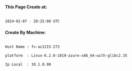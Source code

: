 
   
#### This Page Create at:

```bash

2024-02-07 - 20:25:00 UTC

```

#### Create By Machine:

```bash

Host Name : fv-az1215-273

platform  : Linux-6.2.0-1019-azure-x86_64-with-glibc2.35

Ip Local  : 10.1.0.98

```

